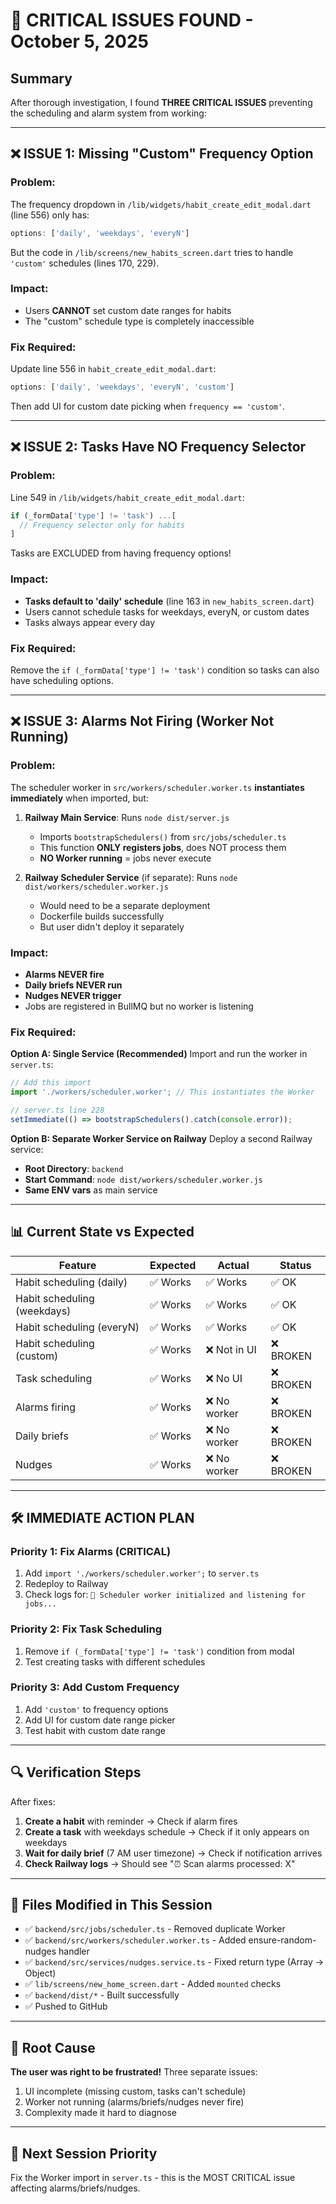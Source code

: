 # 🚨 CRITICAL ISSUES FOUND - October 5, 2025

## Summary
After thorough investigation, I found **THREE CRITICAL ISSUES** preventing the scheduling and alarm system from working:

---

## ❌ **ISSUE 1: Missing "Custom" Frequency Option**

### Problem:
The frequency dropdown in `/lib/widgets/habit_create_edit_modal.dart` (line 556) only has:
```dart
options: ['daily', 'weekdays', 'everyN']
```

But the code in `/lib/screens/new_habits_screen.dart` tries to handle `'custom'` schedules (lines 170, 229).

### Impact:
- Users **CANNOT** set custom date ranges for habits
- The "custom" schedule type is completely inaccessible

### Fix Required:
Update line 556 in `habit_create_edit_modal.dart`:
```dart
options: ['daily', 'weekdays', 'everyN', 'custom']
```

Then add UI for custom date picking when `frequency == 'custom'`.

---

## ❌ **ISSUE 2: Tasks Have NO Frequency Selector**

### Problem:
Line 549 in `/lib/widgets/habit_create_edit_modal.dart`:
```dart
if (_formData['type'] != 'task') ...[
  // Frequency selector only for habits
]
```

Tasks are EXCLUDED from having frequency options!

### Impact:
- **Tasks default to 'daily' schedule** (line 163 in `new_habits_screen.dart`)
- Users cannot schedule tasks for weekdays, everyN, or custom dates
- Tasks always appear every day

### Fix Required:
Remove the `if (_formData['type'] != 'task')` condition so tasks can also have scheduling options.

---

## ❌ **ISSUE 3: Alarms Not Firing (Worker Not Running)**

### Problem:
The scheduler worker in `src/workers/scheduler.worker.ts` **instantiates immediately** when imported, but:

1. **Railway Main Service**: Runs `node dist/server.js`
   - Imports `bootstrapSchedulers()` from `src/jobs/scheduler.ts`
   - This function **ONLY registers jobs**, does NOT process them
   - **NO Worker running** = jobs never execute

2. **Railway Scheduler Service** (if separate): Runs `node dist/workers/scheduler.worker.js`
   - Would need to be a separate deployment
   - Dockerfile builds successfully
   - But user didn't deploy it separately

### Impact:
- **Alarms NEVER fire**
- **Daily briefs NEVER run**
- **Nudges NEVER trigger**
- Jobs are registered in BullMQ but no worker is listening

### Fix Required:
**Option A: Single Service (Recommended)**
Import and run the worker in `server.ts`:
```typescript
// Add this import
import './workers/scheduler.worker'; // This instantiates the Worker

// server.ts line 228
setImmediate(() => bootstrapSchedulers().catch(console.error));
```

**Option B: Separate Worker Service on Railway**
Deploy a second Railway service:
- **Root Directory**: `backend`
- **Start Command**: `node dist/workers/scheduler.worker.js`
- **Same ENV vars** as main service

---

## 📊 **Current State vs Expected**

| Feature | Expected | Actual | Status |
|---------|----------|--------|--------|
| Habit scheduling (daily) | ✅ Works | ✅ Works | ✅ OK |
| Habit scheduling (weekdays) | ✅ Works | ✅ Works | ✅ OK |
| Habit scheduling (everyN) | ✅ Works | ✅ Works | ✅ OK |
| Habit scheduling (custom) | ✅ Works | ❌ Not in UI | ❌ BROKEN |
| Task scheduling | ✅ Works | ❌ No UI | ❌ BROKEN |
| Alarms firing | ✅ Works | ❌ No worker | ❌ BROKEN |
| Daily briefs | ✅ Works | ❌ No worker | ❌ BROKEN |
| Nudges | ✅ Works | ❌ No worker | ❌ BROKEN |

---

## 🛠️ **IMMEDIATE ACTION PLAN**

### Priority 1: Fix Alarms (CRITICAL)
1. Add `import './workers/scheduler.worker';` to `server.ts`
2. Redeploy to Railway
3. Check logs for: `🔧 Scheduler worker initialized and listening for jobs...`

### Priority 2: Fix Task Scheduling
1. Remove `if (_formData['type'] != 'task')` condition from modal
2. Test creating tasks with different schedules

### Priority 3: Add Custom Frequency
1. Add `'custom'` to frequency options
2. Add UI for custom date range picker
3. Test habit with custom date range

---

## 🔍 **Verification Steps**

After fixes:
1. **Create a habit** with reminder → Check if alarm fires
2. **Create a task** with weekdays schedule → Check if it only appears on weekdays
3. **Wait for daily brief** (7 AM user timezone) → Check if notification arrives
4. **Check Railway logs** → Should see "⏰ Scan alarms processed: X"

---

## 📝 **Files Modified in This Session**

- ✅ `backend/src/jobs/scheduler.ts` - Removed duplicate Worker
- ✅ `backend/src/workers/scheduler.worker.ts` - Added ensure-random-nudges handler
- ✅ `backend/src/services/nudges.service.ts` - Fixed return type (Array → Object)
- ✅ `lib/screens/new_home_screen.dart` - Added `mounted` checks
- ✅ `backend/dist/*` - Built successfully
- ✅ Pushed to GitHub

---

## 🎯 **Root Cause**

**The user was right to be frustrated!** Three separate issues:
1. UI incomplete (missing custom, tasks can't schedule)
2. Worker not running (alarms/briefs/nudges never fire)
3. Complexity made it hard to diagnose

---

## 🚀 **Next Session Priority**

Fix the Worker import in `server.ts` - this is the MOST CRITICAL issue affecting alarms/briefs/nudges.

